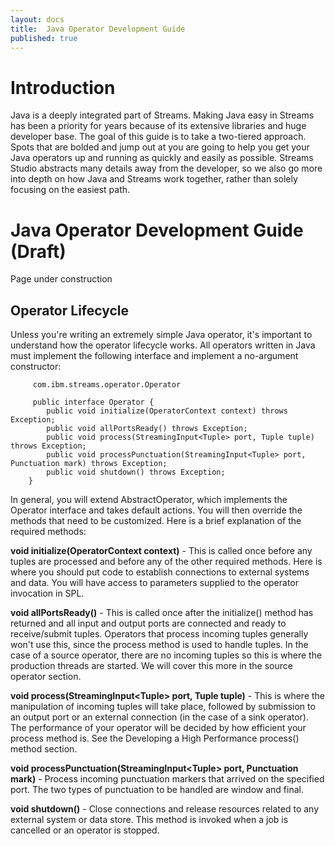```yaml
---
layout: docs
title:  Java Operator Development Guide
published: true
---
```

#  Introduction 

Java is a deeply integrated part of Streams. Making Java easy in Streams has been a priority for years because of its extensive libraries and huge developer base. The goal of this guide is to take a two-tiered approach. Spots that are bolded and jump out at you are going to help you get your Java operators up and running as quickly and easily as possible. Streams Studio abstracts many details away from the developer, so we also go more into depth on how Java and Streams work together, rather than solely focusing on the easiest path. 

#  Java Operator Development Guide (Draft)
Page under construction

##  Operator Lifecycle
Unless you're writing an extremely simple Java operator, it's important to understand how the operator lifecycle works. All operators written in Java must implement the following interface and implement a no-argument constructor:

~~~~~~
     com.ibm.streams.operator.Operator   
     
     public interface Operator {
		public void initialize(OperatorContext context) throws Exception;
		public void allPortsReady() throws Exception;
		public void process(StreamingInput<Tuple> port, Tuple tuple) throws Exception;
		public void processPunctuation(StreamingInput<Tuple> port, Punctuation mark) throws Exception;
		public void shutdown() throws Exception;
	}      
~~~~~~


In general, you will extend AbstractOperator, which implements the Operator interface and takes default actions. You will then override the methods that need to be customized. 
Here is a brief explanation of the required methods:

**void initialize(OperatorContext context)** - This is called once before any tuples are processed and before any of the other required methods. Here is where you should put code to establish connections to external systems and data. You will have access to parameters supplied to the operator invocation in SPL. 

**void allPortsReady()** - This is called once after the initialize() method has returned and all input and output ports are connected and ready to receive/submit tuples. Operators that process incoming tuples generally won't use this, since the process method is used to handle tuples. In the case of a source operator, there are no incoming tuples so this is where the production threads are started. We will cover this more in the source operator section.

**void process(StreamingInput\<Tuple> port, Tuple tuple)** - This is where the manipulation of incoming tuples will take place, followed by submission to an output port or an external connection (in the case of a sink operator). The performance of your operator will be decided by how efficient your process method is. See the Developing a High Performance process() method section. 

**void processPunctuation(StreamingInput\<Tuple> port, Punctuation mark)** - Process  incoming punctuation markers that arrived on the specified port. The two types of punctuation to be handled are window and final. 

**void shutdown()** - Close connections and release resources related to any external system or data store. This method is invoked when a job is cancelled or an operator is stopped. 


